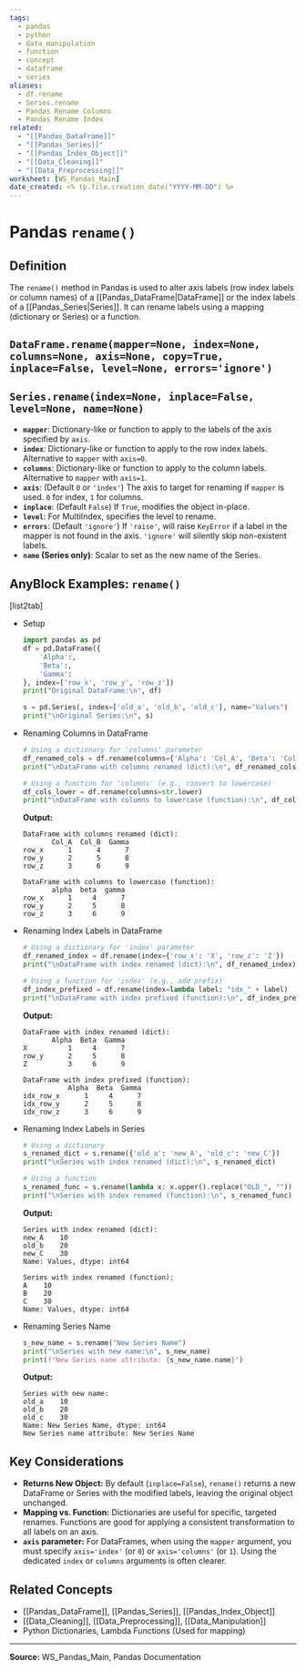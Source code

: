```yaml
---
tags:
  - pandas
  - python
  - data_manipulation
  - function
  - concept
  - dataframe
  - series
aliases:
  - df.rename
  - Series.rename
  - Pandas Rename Columns
  - Pandas Rename Index
related:
  - "[[Pandas_DataFrame]]"
  - "[[Pandas_Series]]"
  - "[[Pandas_Index_Object]]"
  - "[[Data_Cleaning]]"
  - "[[Data_Preprocessing]]"
worksheet: [WS_Pandas_Main]
date_created: <% tp.file.creation_date("YYYY-MM-DD") %>
---
```

# Pandas `rename()`

## Definition

The `rename()` method in Pandas is used to alter axis labels (row index labels or column names) of a [[Pandas_DataFrame|DataFrame]] or the index labels of a [[Pandas_Series|Series]]. It can rename labels using a mapping (dictionary or Series) or a function.

## `DataFrame.rename(mapper=None, index=None, columns=None, axis=None, copy=True, inplace=False, level=None, errors='ignore')`
## `Series.rename(index=None, inplace=False, level=None, name=None)`

- **`mapper`**: Dictionary-like or function to apply to the labels of the axis specified by `axis`.
- **`index`**: Dictionary-like or function to apply to the row index labels. Alternative to `mapper` with `axis=0`.
- **`columns`**: Dictionary-like or function to apply to the column labels. Alternative to `mapper` with `axis=1`.
- **`axis`**: (Default `0` or `'index'`) The axis to target for renaming if `mapper` is used. `0` for index, `1` for columns.
- **`inplace`**: (Default `False`) If `True`, modifies the object in-place.
- **`level`**: For MultiIndex, specifies the level to rename.
- **`errors`**: (Default `'ignore'`) If `'raise'`, will raise `KeyError` if a label in the mapper is not found in the axis. `'ignore'` will silently skip non-existent labels.
- **`name` (Series only)**: Scalar to set as the new name of the Series.

## AnyBlock Examples: `rename()`

[list2tab]
- Setup
  ```python
  import pandas as pd
  df = pd.DataFrame({
      'Alpha':,
      'Beta':,
      'Gamma':
  }, index=['row_x', 'row_y', 'row_z'])
  print("Original DataFrame:\n", df)

  s = pd.Series(, index=['old_a', 'old_b', 'old_c'], name="Values")
  print("\nOriginal Series:\n", s)
  ```

- Renaming Columns in DataFrame
  ```python
  # Using a dictionary for 'columns' parameter
  df_renamed_cols = df.rename(columns={'Alpha': 'Col_A', 'Beta': 'Col_B'})
  print("\nDataFrame with columns renamed (dict):\n", df_renamed_cols)

  # Using a function for 'columns' (e.g., convert to lowercase)
  df_cols_lower = df.rename(columns=str.lower)
  print("\nDataFrame with columns to lowercase (function):\n", df_cols_lower)
  ```
  **Output:**
  ```
  DataFrame with columns renamed (dict):
         Col_A  Col_B  Gamma
  row_x      1      4      7
  row_y      2      5      8
  row_z      3      6      9

  DataFrame with columns to lowercase (function):
         alpha  beta  gamma
  row_x      1     4      7
  row_y      2     5      8
  row_z      3     6      9
  ```

- Renaming Index Labels in DataFrame
  ```python
  # Using a dictionary for 'index' parameter
  df_renamed_index = df.rename(index={'row_x': 'X', 'row_z': 'Z'})
  print("\nDataFrame with index renamed (dict):\n", df_renamed_index)

  # Using a function for 'index' (e.g., add prefix)
  df_index_prefixed = df.rename(index=lambda label: "idx_" + label)
  print("\nDataFrame with index prefixed (function):\n", df_index_prefixed)
  ```
  **Output:**
  ```
  DataFrame with index renamed (dict):
         Alpha  Beta  Gamma
  X          1     4      7
  row_y      2     5      8
  Z          3     6      9

  DataFrame with index prefixed (function):
             Alpha  Beta  Gamma
  idx_row_x      1     4      7
  idx_row_y      2     5      8
  idx_row_z      3     6      9
  ```

- Renaming Index Labels in Series
  ```python
  # Using a dictionary
  s_renamed_dict = s.rename({'old_a': 'new_A', 'old_c': 'new_C'})
  print("\nSeries with index renamed (dict):\n", s_renamed_dict)

  # Using a function
  s_renamed_func = s.rename(lambda x: x.upper().replace("OLD_", ""))
  print("\nSeries with index renamed (function):\n", s_renamed_func)
  ```
  **Output:**
  ```
  Series with index renamed (dict):
  new_A    10
  old_b    20
  new_C    30
  Name: Values, dtype: int64

  Series with index renamed (function):
  A    10
  B    20
  C    30
  Name: Values, dtype: int64
  ```
- Renaming Series Name
  ```python
  s_new_name = s.rename("New Series Name")
  print("\nSeries with new name:\n", s_new_name)
  print(f"New Series name attribute: {s_new_name.name}")
  ```
  **Output:**
  ```
  Series with new name:
  old_a    10
  old_b    20
  old_c    30
  Name: New Series Name, dtype: int64
  New Series name attribute: New Series Name
  ```

## Key Considerations

- **Returns New Object:** By default (`inplace=False`), `rename()` returns a new DataFrame or Series with the modified labels, leaving the original object unchanged.
- **Mapping vs. Function:** Dictionaries are useful for specific, targeted renames. Functions are good for applying a consistent transformation to all labels on an axis.
- **`axis` parameter:** For DataFrames, when using the `mapper` argument, you must specify `axis='index'` (or `0`) or `axis='columns'` (or `1`). Using the dedicated `index` or `columns` arguments is often clearer.

## Related Concepts
- [[Pandas_DataFrame]], [[Pandas_Series]], [[Pandas_Index_Object]]
- [[Data_Cleaning]], [[Data_Preprocessing]], [[Data_Manipulation]]
- Python Dictionaries, Lambda Functions (Used for mapping)

---
**Source:** WS_Pandas_Main, Pandas Documentation